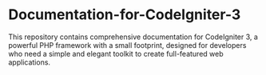 # Documentation-for-CodeIgniter-3
This repository contains comprehensive documentation for CodeIgniter 3, a powerful PHP framework with a small footprint, designed for developers who need a simple and elegant toolkit to create full-featured web applications.
